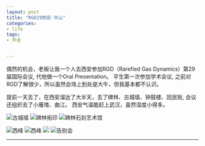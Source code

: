 ```yaml
---
layout: post
title: "RGD29西安-华山"
categories:
- life
tags:
- 开会


---
```


偶然的机会，老板让我一个人去西安参加RGD（Rarefied Gas Dynamics）第29届国际会议, 代他做一个Oral Presentation。
平生第一次参加学术会议, 之前对RGD了解很少，所以虽然会场上到处是大牛，但我基本都不认识。

提前一天去了，在西安溜达了大半天，去了碑林、古城墙、钟鼓楼、回民街, 会议还组织去了小雁塔、曲江。
西安气温能赶上武汉，虽然湿度小得多。

![古城墙](http://i1156.photobucket.com/albums/p578/zhulianhua121/Xi-an/WP_20140713_07_57_57_Pro_zps195718bb.jpg)
![碑林拓印](http://i1156.photobucket.com/albums/p578/zhulianhua121/Xi-an/WP_20140713_08_48_14_Pro_zps317ad9e4.jpg)
![碑林石刻艺术馆](http://i1156.photobucket.com/albums/p578/zhulianhua121/Xi-an/WP_20140713_09_17_16_Pro_zps64f21628.jpg)

![西峰](http://i1156.photobucket.com/albums/p578/zhulianhua121/Xi-an/WP_20140719_19_18_45_Pro_zpsa8566071.jpg)
![西峰](http://i1156.photobucket.com/albums/p578/zhulianhua121/Xi-an/WP_20140720_07_39_48_Pro_zpsa4e16375.jpg)
![](http://i1156.photobucket.com/albums/p578/zhulianhua121/Xi-an/WP_20140720_07_24_40_Pro_zps438965cc-1.jpg)
![告别会](http://i1156.photobucket.com/albums/p578/zhulianhua121/Xi-an/dark_a_zps01db3e29.jpg)








-----

